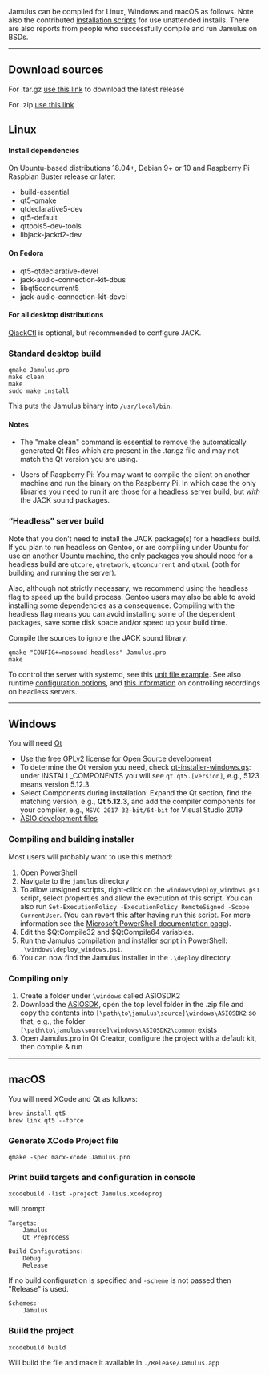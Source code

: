 Jamulus can be compiled for Linux, Windows and macOS as follows. Note also the contributed [installation scripts](https://github.com/jamulussoftware/installscripts) for use unattended installs. There are also reports from people who successfully compile and run Jamulus on BSDs.

---


## Download sources

For .tar.gz [use this link](https://github.com/jamulussoftware/jamulus/archive/latest.tar.gz) to download the latest release

For .zip [use this link](https://github.com/jamulussoftware/jamulus/archive/master.zip)

## Linux

#### Install dependencies

On Ubuntu-based distributions 18.04+, Debian 9+ or 10 and Raspberry Pi Raspbian Buster release or later:

* build-essential
* qt5-qmake
* qtdeclarative5-dev
* qt5-default
* qttools5-dev-tools
* libjack-jackd2-dev

#### On Fedora

* qt5-qtdeclarative-devel
* jack-audio-connection-kit-dbus
* libqt5concurrent5
* jack-audio-connection-kit-devel

#### For all desktop distributions

[QjackCtl](https://qjackctl.sourceforge.io/) is optional, but recommended to configure JACK.


### Standard desktop build

```
qmake Jamulus.pro
make clean
make
sudo make install
```

This puts the Jamulus binary into `/usr/local/bin`.

#### Notes

* The "make clean" command is essential to remove the automatically generated Qt files which are present in the .tar.gz file and may not match the Qt version you are using.

* Users of Raspberry Pi: You may want to compile the client on another machine and run the binary on the Raspberry Pi. In which case the only libraries you need to run it are those for a [headless server](Server-Linux#running-a-headless-server) build, but _with_ the JACK sound packages. 


### “Headless” server build

Note that you don’t need to install the JACK package(s) for a headless build. If you plan to run headless on Gentoo, or are compiling under Ubuntu for use on another Ubuntu machine, the only packages you should need for a headless build are `qtcore`, `qtnetwork`, `qtconcurrent` and `qtxml` (both for building and running the server).

Also, although not strictly necessary, we recommend using the headless flag to speed up the build process. Gentoo users may also be able to avoid installing some dependencies as a consequence. Compiling with the headless flag means you can avoid installing some of the dependent packages, save some disk space and/or speed up your build time. 


Compile the sources to ignore the JACK sound library:

```
qmake "CONFIG+=nosound headless" Jamulus.pro
make
```

To control the server with systemd, see this [unit file example](https://github.com/jamulussoftware/jamulus/blob/master/distributions/jamulus-server.service). See also runtime [configuration options](/wiki/Command-Line-Options), and [this information](/wiki/Tips-Tricks-More#controlling-recording-on-linux-headless-servers) on controlling recordings on headless servers.

---

## Windows


You will need [Qt](https://www.qt.io/download)

* Use the free GPLv2 license for Open Source development
* To determine the Qt version you need, check [qt-installer-windows.qs](https://github.com/jamulussoftware/jamulus/blob/master/windows/qt-installer-windows.qs): under INSTALL_COMPONENTS you will see `qt.qt5.[version]`, e.g., 5123 means version 5.12.3.
* Select Components during installation: Expand the Qt section, find the matching version, e.g., **Qt 5.12.3**, and add the compiler components for your compiler, e.g., `MSVC 2017 32-bit/64-bit` for Visual Studio 2019
* [ASIO development files](https://www.steinberg.net/en/company/developer.html)

### Compiling and building installer

Most users will probably want to use this method:

1. Open PowerShell
1. Navigate to the `jamulus` directory
1. To allow unsigned scripts, right-click on the `windows\deploy_windows.ps1` script, select properties and allow the execution of this script. You can also run `Set-ExecutionPolicy -ExecutionPolicy RemoteSigned -Scope CurrentUser`. (You can revert this after having run this script. For more information see the [Microsoft PowerShell documentation page](https://docs.microsoft.com/en-us/powershell/module/microsoft.powershell.security/set-executionpolicy)).
1. Edit the $QtCompile32 and $QtCompile64 variables.
1. Run the Jamulus compilation and installer script in PowerShell: `.\windows\deploy_windows.ps1`.
1. You can now find the Jamulus installer in the `.\deploy` directory.

### Compiling only

1. Create a folder under `\windows` called ASIOSDK2
1. Download the [ASIOSDK](https://www.steinberg.net/asiosdk), open the top level folder in the .zip file and copy the contents into `[\path\to\jamulus\source]\windows\ASIOSDK2` so that, e.g., the folder `[\path\to\jamulus\source]\windows\ASIOSDK2\common` exists
1. Open Jamulus.pro in Qt Creator, configure the project with a default kit, then compile & run

---

## macOS
You will need XCode and Qt as follows:

```
brew install qt5
brew link qt5 --force
```

### Generate XCode Project file

`qmake -spec macx-xcode Jamulus.pro`

### Print build targets and configuration in console

`xcodebuild -list -project Jamulus.xcodeproj`

will prompt

```
Targets:
    Jamulus
    Qt Preprocess

Build Configurations:
    Debug
    Release
```

If no build configuration is specified and `-scheme` is not passed then "Release" is used.

```
Schemes:
    Jamulus
```

### Build the project

`xcodebuild build`

Will build the file and make it available in `./Release/Jamulus.app`

